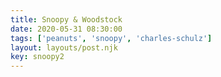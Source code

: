 ```yaml
---
title: Snoopy & Woodstock
date: 2020-05-31 08:30:00
tags: ['peanuts', 'snoopy', 'charles-schulz']
layout: layouts/post.njk
key: snoopy2
---
```

